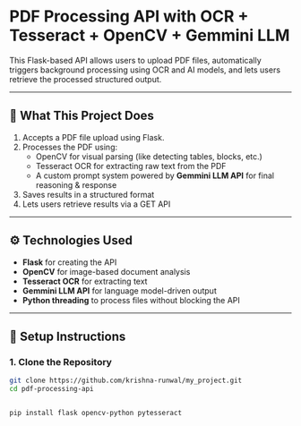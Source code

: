 # PDF Processing API with OCR + Tesseract + OpenCV + Gemmini LLM

This Flask-based API allows users to upload PDF files, automatically triggers background processing using OCR and AI models, and lets users retrieve the processed structured output.

---

## 📌 What This Project Does

1. Accepts a PDF file upload using Flask.
2. Processes the PDF using:
   - OpenCV for visual parsing (like detecting tables, blocks, etc.)
   - Tesseract OCR for extracting raw text from the PDF
   - A custom prompt system powered by **Gemmini LLM API** for final reasoning & response
3. Saves results in a structured format
4. Lets users retrieve results via a GET API

---

## ⚙️ Technologies Used

- **Flask** for creating the API
- **OpenCV** for image-based document analysis
- **Tesseract OCR** for extracting text
- **Gemmini LLM API** for language model-driven output
- **Python threading** to process files without blocking the API

---

## 🚀 Setup Instructions

### 1. Clone the Repository
```bash
git clone https://github.com/krishna-runwal/my_project.git
cd pdf-processing-api


pip install flask opencv-python pytesseract

